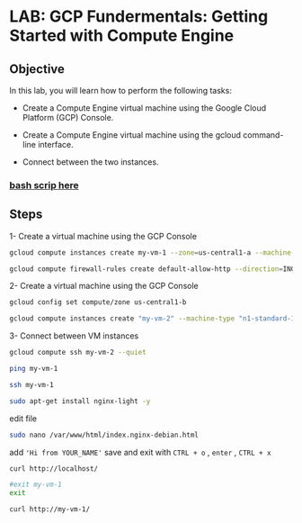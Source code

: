 LAB: GCP Fundermentals: Getting Started with Compute Engine
================

## Objective

In this lab, you will learn how to perform the following tasks:

  - Create a Compute Engine virtual machine using the Google Cloud
    Platform (GCP) Console.

  - Create a Compute Engine virtual machine using the gcloud
    command-line interface.

  - Connect between the two
instances.

### [bash scrip here](https://github.com/jecordjotse/gcp-practice-project/blob/master/cmd-instructions/gcf_compute_engine.sh)

## Steps

1- Create a virtual machine using the GCP
Console

``` bash
gcloud compute instances create my-vm-1 --zone=us-central1-a --machine-type=n1-standard-1 --subnet=default --tags=http-server --image=debian-9-stretch-v20200902 --image-project=debian-cloud 

gcloud compute firewall-rules create default-allow-http --direction=INGRESS --priority=1000 --network=default --action=ALLOW --rules=tcp:80 --source-ranges=0.0.0.0/0 --target-tags=http-server
```

2- Create a virtual machine using the GCP Console

``` bash
gcloud config set compute/zone us-central1-b

gcloud compute instances create "my-vm-2" --machine-type "n1-standard-1" --image-project "debian-cloud" --image "debian-9-stretch-v20190213" --subnet "default"
```

3- Connect between VM instances

``` bash
gcloud compute ssh my-vm-2 --quiet

ping my-vm-1

ssh my-vm-1

sudo apt-get install nginx-light -y
```

edit file

``` bash
sudo nano /var/www/html/index.nginx-debian.html
```

add `'Hi from YOUR_NAME'` save and exit with `CTRL + o` , `enter` ,
`CTRL + x`

``` bash
curl http://localhost/

#exit my-vm-1
exit

curl http://my-vm-1/
```
